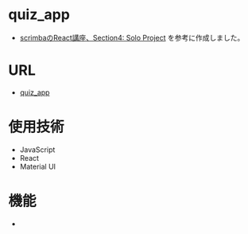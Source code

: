 # quiz_app
* [scrimbaのReact講座、Section4: Solo Project](https://scrimba.com/learn/learnreact/section-4-solo-project-co24f49bea8aace7c174082c8)
を参考に作成しました。


# URL
* [quiz_app](https://tono029.github.io/quiz_app/)

# 使用技術
* JavaScript
* React
* Material UI

# 機能
* 